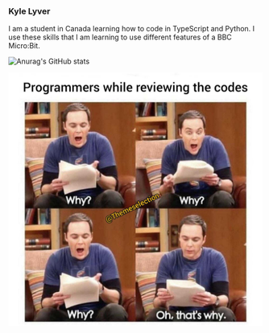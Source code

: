 ### Kyle Lyver

I am a student in Canada learning how to code in TypeScript and Python. I use these skills that I am learning to use different features of a BBC Micro:Bit.


![Anurag's GitHub stats](https://github-readme-stats.vercel.app/api?username=kyle-lyver&hide=contribs,prs)

![Meme about coding.](https://github.com/kyle-lyver/kyle-lyver/blob/main/codememe.png)
